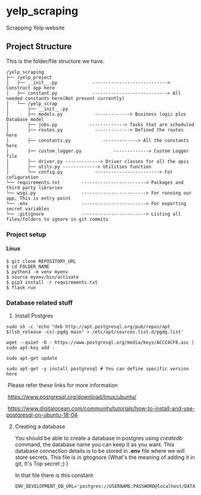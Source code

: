 # yelp_scraping
Scrapping Yelp website

## Project Structure

This is the folder/file structure we have.

```
/yelp_scraping
├── /yelp_project
│   ├── __init__.py             ----------------------------> Construct app here   
│   ├── constant.py             ----------------------------> All needed constants here(Not present currently)
│   └── /yelp_scrap
│       ├── __init__.py
│       ├── models.py            -------------> Business logic plus Database model
│       ├── jobs.py            -------------> Tasks that are scheduled
│       ├── routes.py            -------------> Defined the routes here
│       ├── constants.py            -------------> All the constants here
│       ├── custom_logger.py            -------------> Custom Logger file
│       ├── driver.py -------------> Driver classes for all the apis
│       ├── utils.py -------------> Utilities function
│       └── config.py            ------------------------> For cofiguration
└── requirements.txt        ------------------------> Packages and third party libraries
└── wsgi.py                 ------------------------> For running our app, This is entry point
└── .env                    ------------------------> For exporting secret variables
└── .gitignore              ------------------------> Listing all files/folders to ignore in git commits
```


### Project setup

#### Linux


```shell
$ git clone REPOSITORY_URL
$ cd FOLDER_NAME
$ python3 -m venv myenv
$ source myenv/bin/activate
$ pip3 install -r requirements.txt
$ flask run
```


### Database related stuff

1. Install Postgres

```shell
sudo sh -c 'echo "deb http://apt.postgresql.org/pub/repos/apt $(lsb_release -cs)-pgdg main" > /etc/apt/sources.list.d/pgdg.list'

wget --quiet -O - https://www.postgresql.org/media/keys/ACCC4CF8.asc | sudo apt-key add -

sudo apt-get update

sudo apt-get -y install postgresql # You can define specific version here
```

​		Please refer these links for more information

​		https://www.postgresql.org/download/linux/ubuntu/

​		https://www.digitalocean.com/community/tutorials/how-to-install-and-use-postgresql-on-ubuntu-18-04

 2. Creating a database

    You should be able to create a database in postgres using *createdb* command, the database name you can keep it as you want. This database connection details is to be stored in **.env** file where we will store secrets. This file is in gitognore (What's the meaning of adding it in git, It's Top secret ;) ) 

    In that file there is this constant

    ```
    ENV_DEVELOPMENT_DB_URL='postgres://USERNAME:PASSWORD@localhost/DATABASE_NAME'
    ```




